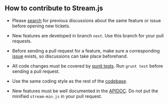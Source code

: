 ## How to contribute to Stream.js

* Please [search](https://github.com/winterbe/streamjs/issues) for previous discussions about the same feature or issue before opening new tickets.

* New features are developed in branch `next`. Use this branch for your pull requests.

* Before sending a pull request for a feature, make sure a corresponding [issue](https://github.com/winterbe/streamjs/issues) exists, so discussions can take place beforehand.

* All code changes must be covered by [qunit tests](https://github.com/winterbe/streamjs/tree/master/test). Run `grunt test` before sending a pull request.

* Use the same coding style as the rest of the [codebase](https://github.com/winterbe/streamjs/blob/master/streamjs.js).

* New features must be well documented in the [APIDOC](https://github.com/winterbe/streamjs/blob/master/APIDOC.md). Do not put the minified `stream-min.js` in your pull request.